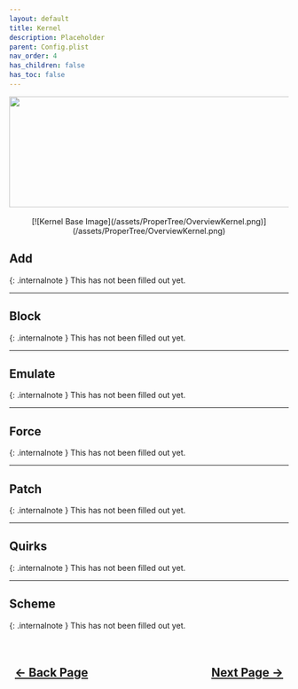 ```yaml
---
layout: default
title: Kernel
description: Placeholder
parent: Config.plist
nav_order: 4
has_children: false
has_toc: false
---
```


<style>
  .navigation-container {
    display: flex;
    justify-content: space-between;
    align-items: center;
    width: 100%;
  }
  
  .nav-button {
    margin: 10px;
  }
</style>

<p align="center">
  <img width="650" height="200" src="../../../assets/Headers/Header-OpenCore-Kernel.png">
</p>

<div style="text-align: center;" markdown="1">
[![Kernel Base Image](/assets/ProperTree/OverviewKernel.png)](/assets/ProperTree/OverviewKernel.png)
</div>

## **Add**

{: .internalnote }
This has not been filled out yet.

<hr>

## **Block**

{: .internalnote }
This has not been filled out yet.

<hr>

## **Emulate**

{: .internalnote }
This has not been filled out yet.

<hr>

## **Force**

{: .internalnote }
This has not been filled out yet.

<hr>

## **Patch**

{: .internalnote }
This has not been filled out yet.

<hr>

## **Quirks**

{: .internalnote }
This has not been filled out yet.

<hr>

## **Scheme**

{: .internalnote }
This has not been filled out yet.

<h2 align="center">
  <br>
  <div class="navigation-container">
    <a class="nav-button" href="../03-DevProps/">&larr; Back Page</a>
    <a class="nav-button" href="../05-Misc/">Next Page &rarr;</a>
  </div>
  <br>
</h2>
